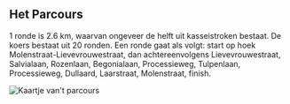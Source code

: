 ## Het Parcours

1 ronde is 2.6 km, waarvan ongeveer de helft uit kasseistroken bestaat. De koers bestaat uit 20 ronden.
Een ronde gaat als volgt: start op hoek Molenstraat-Lievevrouwestraat, dan achtereenvolgens Lievevrouwestraat, Salvialaan, Rozenlaan, Begonialaan, Processieweg, Tulpenlaan, Processieweg, Dullaard, Laarstraat, Molenstraat, finish.

![Kaartje van't parcours](/images/kaart.jpg)

